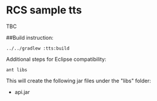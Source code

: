 # RCS sample tts

TBC

##Build instruction:

<code>../../gradlew :tts:build</code>

Additional steps for Eclipse compatibility:

<code>ant libs</code>

This will create the following jar files under the "libs" folder:
- api.jar

